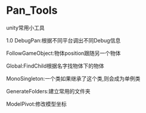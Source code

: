 # Pan_Tools

unity常用小工具

1.0
  DebugPan:根据不同平台调出不同Debug信息

  FollowGameObject:物体position跟随另一个物体

  Global:FindChild根据名字找物体下的物体

  MonoSingleton:一个类如果继承了这个类,则会成为单例类

  GenerateFolders:建立常用的文件夹

  ModelPivot:修改模型坐标
